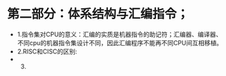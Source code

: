 # 第二部分：体系结构与汇编指令；  
  - 1.指令集对CPU的意义：汇编的实质是机器指令的助记符；汇编器、编译器、不同cpu的机器指令集设计不同，因此汇编程序不能再不同CPU间互相移植。  
  - 2.RISC和CISC的区别:
  - 3.
